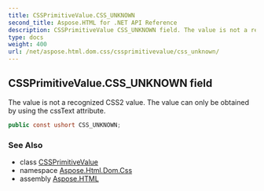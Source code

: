 ```yaml
---
title: CSSPrimitiveValue.CSS_UNKNOWN
second_title: Aspose.HTML for .NET API Reference
description: CSSPrimitiveValue CSS_UNKNOWN field. The value is not a recognized CSS2 value. The value can only be obtained by using the cssText attribute
type: docs
weight: 400
url: /net/aspose.html.dom.css/cssprimitivevalue/css_unknown/
---
```

## CSSPrimitiveValue.CSS_UNKNOWN field

The value is not a recognized CSS2 value. The value can only be obtained by using the cssText attribute.

```csharp
public const ushort CSS_UNKNOWN;
```

### See Also

* class [CSSPrimitiveValue](../)
* namespace [Aspose.Html.Dom.Css](../../../aspose.html.dom.css/)
* assembly [Aspose.HTML](../../../)
